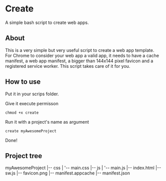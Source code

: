 # Create

A simple bash script to create web apps.

## About

This is a very simple but very useful script to create a web app template. For Chrome to consider your web app a valid app, it needs to have a cache manifest, a web app manifest, a bigger than 144x144 pixel favicon and a registered service worker. This script takes care of it for you.

## How to use

Put it in your scrips folder.

Give it execute permisson
```
chmod +x create
```

Run it with a project's name as argument
```
create myAwesomeProject
```

Done!

## Project tree
myAwesomeProject
 |-- css
 |   '-- main.css
 |-- js
 |   '-- main.js
 |-- index.html
 |-- sw.js
 |-- favicon.png
 |-- manifest.appcache
 |-- manifest.json
